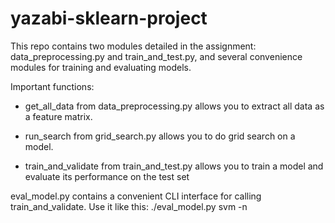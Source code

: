 # yazabi-sklearn-project

This repo contains two modules detailed in the assignment: data\_preprocessing.py and train\_and\_test.py, and several convenience modules for training and evaluating models.

Important functions: 
- get\_all\_data from data\_preprocessing.py allows you to extract all data as a feature matrix.

- run\_search from grid\_search.py allows you to do grid search on a model.
                     
- train\_and\_validate from train\_and\_test.py allows you to train a model and evaluate its performance on the test set
                     
eval\_model.py contains a convenient CLI interface for calling train\_and\_validate. Use it like this: ./eval\_model.py svm -n 
